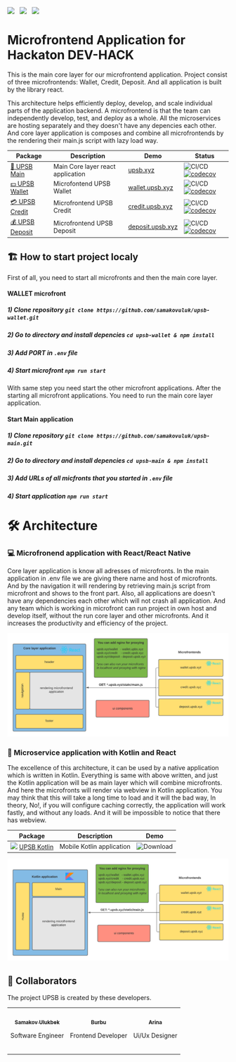<img src="https://seeklogo.com/images/R/react-logo-7B3CE81517-seeklogo.com.png" height="90px">&nbsp;&nbsp;&nbsp;<img src="https://logos-download.com/wp-content/uploads/2016/10/Kotlin_logo_wordmark.png" height="70px">&nbsp;&nbsp;&nbsp;<img src="https://logos-download.com/wp-content/uploads/2016/09/Nginx_logo.png" height="70px">                                                                       
                 

# Microfrontend Application for Hackaton DEV-HACK
This is the main core layer for our microfrontend application. Project consist of three microfrontends: Wallet, Credit, Deposit. And all application is built by the library react. 

This architecture helps efficiently deploy, develop, and scale individual parts of the application backend. A microfrontend is that the team can independently develop, test, and deploy as a whole. All the microservices are hosting separately and they doesn't have any depencies each other. And core layer application is composes and combine all microfrontends by the rendering their main.js script with lazy load way.


| Package                                                  | Description                                        | Demo | Status                                                                                                                                                                                                                                                                                                                                                                                                                      |
| -------------------------------------------------------- | ----------------------------- | --------------------------------------- | --------------------------------------------------------------------------------------------------------------------------------------------------------------------------------------------------------------------------------------------------------------------------------------------------------------------------------------------------------------------------------------------------------------------- |
| [:bank: UPSB Main](https://github.com/samakovuluk/upsb-main)           | Main Core layer react application | [upsb.xyz](https://upsb.xyz) | ![CI/CD](https://github.com/samakovuluk/upsb-main/workflows/CI/CD/badge.svg)      [![codecov](https://codecov.io/gh/samakovuluk/upsb-main/branch/master/graph/badge.svg)](https://codecov.io/gh/samakovuluk/upsb-main)            |
| [:dollar: UPSB Wallet](https://github.com/samakovuluk/upsb-wallet)             | Microfontend UPSB Wallet | [wallet.upsb.xyz](https://wallet.upsb.xyz) | ![CI/CD](https://github.com/samakovuluk/upsb-wallet/workflows/CI/CD/badge.svg)      [![codecov](https://codecov.io/gh/samakovuluk/upsb-wallet/branch/master/graph/badge.svg)](https://codecov.io/gh/samakovuluk/upsb-wallet)      |
| [:credit_card: UPSB Credit](https://github.com/samakovuluk/upsb-credit)         | Microfrontend UPSB Credit | [credit.upsb.xyz](https://credit.upsb.xyz) | ![CI/CD](https://github.com/samakovuluk/upsb-credit/workflows/CI/CD/badge.svg)      [![codecov](https://codecov.io/gh/samakovuluk/upsb-credit/branch/master/graph/badge.svg)](https://codecov.io/gh/samakovuluk/upsb-main)          |
| [:moneybag: UPSB Deposit](https://github.com/samakovuluk/upsb-deposit)     | Microfrontend UPSB Deposit | [deposit.upsb.xyz](https://deposit.upsb.xyz) | ![CI/CD](https://github.com/samakovuluk/upsb-deposit/workflows/CI/CD/badge.svg)      [![codecov](https://codecov.io/gh/samakovuluk/upsb-deposit/branch/master/graph/badge.svg)](https://codecov.io/gh/samakovuluk/upsb-deposit)         |

## :building_construction: How to start project localy

First of all, you need to start all microfronts and then the main core layer.
#### WALLET microfront
##### 1) Clone repository `git clone https://github.com/samakovuluk/upsb-wallet.git`
##### 2) Go to directory and install depencies `cd upsb-wallet & npm install`
##### 3) Add PORT in  `.env` file
##### 4) Start microfront  `npm run start`

With same step you need start the other microfront applications. After the starting all microfront applications.
You need to run the main core layer application.
#### Start Main application
##### 1) Clone repository `git clone https://github.com/samakovuluk/upsb-main.git`
##### 2) Go to directory and install depencies `cd upsb-main & npm install`
##### 3) Add URLs of all micfronts that you started in  `.env` file
##### 4) Start application  `npm run start`


# :hammer_and_wrench: Architecture

### :computer: Microfronend application with React/React Native

Core layer application is know all adresses of microfronts. In the main application in .env file we are giving there name and host of microfronts.
And by the navigation it will rendering by retrieving main.js script from microfront and shows to the front part. 
Also, all applications are doesn't have any dependencies each other which will not crash all application. And any team which is working in microfront can run project in own host and develop itself, without the run core layer and other microfronts. And it increases the productivity and efficiency of the project.

![](Blank%20Diagram.png??raw=true)


### :iphone: Microservice application with Kotlin and React
The excellence of this architecture, it can be used by a native application which is written in Kotlin. Everything is same with above written, and just the Kotlin application will be as main layer which will combine microfronts. And here the microfronts will render via webview in Kotlin application. You may think that this will take a long time to load and it will the bad way, In theory, No!, if you will configure caching correctly, the application will work fastly, and without any loads. And it will be impossible to notice that there has webview.

| Package                                                  | Description                                        | Demo                                                                                                                                                                                                                                                                                                                                                                                                                      |
| -------------------------------------------------------- | ----------------------------- | --------------------------------------- 
| <img height="20px" src="https://www.pinclipart.com/picdir/big/551-5510981_android-icon-clipart-vector-a-descargar-imgenes-de.png">   [UPSB Kotlin](https://github.com/samakovuluk/upsb-kotlin)           | Mobile Kotlin application       | ![Download](https://github.com/samakovuluk/upsb-kotlin/releases/tag/1.0.0) |


![](Blank%20Diagram%20with%20Kotlin.png??raw=true)


## :gift_heart: Сollaborators
The project UPSB is created by these developers.
<!-- prettier-ignore -->
<table>
  <tr>
    <td align="center"><a href="https://github.com/samakovuluk"><img src="https://avatars.githubusercontent.com/u/35860953?v=4" width="100px" alt=""/><br><sub><b>Samakov Ulukbek</b></sub>
      </a>
    <br>
      <p>Software Engineer</p>
      <a href="https://www.linkedin.com/in/ulukbek-samakov/"><img src="https://img.shields.io/badge/LinkedIn-0077B5?style=for-the-badge&logo=linkedin&logoColor=white" height="25px" alt=""/><br>
      </a>
    </td>
    <td align="center"><a href="https://github.com/akimberl"><img src="https://avatars.githubusercontent.com/u/67225394?v=4" width="100px" alt=""/><br><sub><b>Burbu </b></sub></a>
      <br>
     <p>Frontend Developer</p>
      <a href="https://www.linkedin.com/in/burbu-kuular-67013310a/"><img src="https://img.shields.io/badge/LinkedIn-0077B5?style=for-the-badge&logo=linkedin&logoColor=white" height="25px" alt=""/><br>
      </a>
    </td>
    <td align="center"><a href="https://github.com/arishonochek"><img src="https://avatars.githubusercontent.com/u/85416431?v=4" width="100px" alt=""/><br><sub><b>Arina </b></sub></a>
          <br>
     <p>Ui/Ux Designer</p>
      <a href="https://www.linkedin.com/in/"><img src="https://img.shields.io/badge/LinkedIn-0077B5?style=for-the-badge&logo=linkedin&logoColor=white" height="25px" alt=""/><br>
      </a>
    </td>
  </tr>
  
</table>



